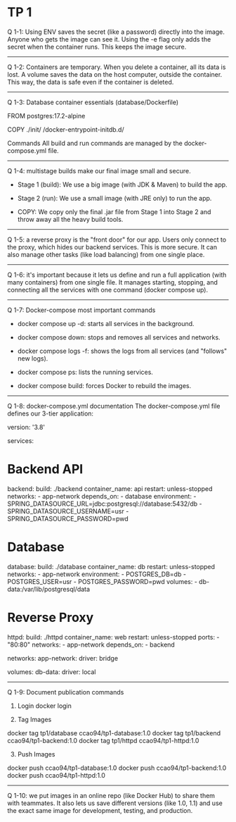 # TP 1

Q 1-1: Using ENV saves the secret (like a password) directly into the image. Anyone who gets the image can see it. Using the -e flag only adds the secret when the container runs. This keeps the image secure.
_____________________________________________________________________________________________________

Q 1-2: Containers are temporary. When you delete a container, all its data is lost. A volume saves the data on the host computer, outside the container. This way, the data is safe even if the container is deleted.
_____________________________________________________________________________________________________

Q 1-3: Database container essentials
(database/Dockerfile)

FROM postgres:17.2-alpine

COPY ./init/ /docker-entrypoint-initdb.d/

Commands All build and run commands are managed by the docker-compose.yml file.

_____________________________________________________________________________________________________

Q 1-4: multistage builds make our final image small and secure.

- Stage 1 (build): We use a big image (with JDK & Maven) to build the app.

- Stage 2 (run): We use a small image (with JRE only) to run the app.

- COPY: We copy only the final .jar file from Stage 1 into Stage 2 and throw away all the heavy build tools.

_____________________________________________________________________________________________________

Q 1-5: a reverse proxy is the "front door" for our app. Users only connect to the proxy, which hides our backend services. This is more secure. It can also manage other tasks (like load balancing) from one single place.

_____________________________________________________________________________________________________

Q 1-6: it's important because it lets us define and run a full application (with many containers) from one single file. It manages starting, stopping, and connecting all the services with one command (docker compose up).

____________________________________________________________________________________________________

Q 1-7: Docker-compose most important commands

- docker compose up -d: starts all services in the background.

- docker compose down: stops and removes all services and networks.

- docker compose logs -f: shows the logs from all services (and "follows" new logs).

- docker compose ps: lists the running services.

- docker compose build: forces Docker to rebuild the images.

_____________________________________________________________________________________________________

Q 1-8: docker-compose.yml documentation
The docker-compose.yml file defines our 3-tier application:

version: '3.8'

services:
  # Backend API
  backend:
    build: ./backend
    container_name: api
    restart: unless-stopped
    networks:
      - app-network
    depends_on:
      - database
    environment:
      - SPRING_DATASOURCE_URL=jdbc:postgresql://database:5432/db
      - SPRING_DATASOURCE_USERNAME=usr
      - SPRING_DATASOURCE_PASSWORD=pwd
      
  # Database
  database:
    build: ./database
    container_name: db
    restart: unless-stopped
    networks:
      - app-network
    environment:
      - POSTGRES_DB=db
      - POSTGRES_USER=usr
      - POSTGRES_PASSWORD=pwd
    volumes:
      - db-data:/var/lib/postgresql/data
      
  # Reverse Proxy
  httpd:
    build: ./httpd
    container_name: web
    restart: unless-stopped
    ports:
      - "80:80"
    networks:
      - app-network
    depends_on:
      - backend

networks:
  app-network:
    driver: bridge

volumes:
  db-data:
    driver: local

_____________________________________________________________________________________________________

Q 1-9: Document publication commands

1. Login docker login

2. Tag Images

docker tag tp1/database ccao94/tp1-database:1.0
docker tag tp1/backend ccao94/tp1-backend:1.0
docker tag tp1/httpd ccao94/tp1-httpd:1.0

3. Push Images

docker push ccao94/tp1-database:1.0
docker push ccao94/tp1-backend:1.0
docker push ccao94/tp1-httpd:1.0
_____________________________________________________________________________________________________

Q 1-10: we put images in an online repo (like Docker Hub) to share them with teammates. It also lets us save different versions (like 1.0, 1.1) and use the exact same image for development, testing, and production.


